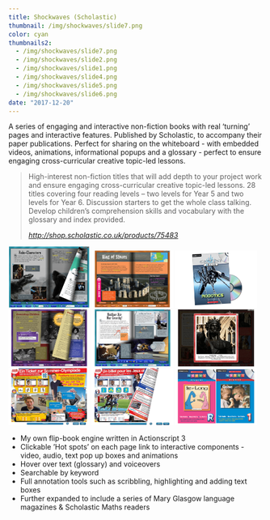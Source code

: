 ```yaml
---
title: Shockwaves (Scholastic)
thumbnail: /img/shockwaves/slide7.png
color: cyan
thumbnails2:
  - /img/shockwaves/slide7.png
  - /img/shockwaves/slide2.png
  - /img/shockwaves/slide1.png
  - /img/shockwaves/slide4.png
  - /img/shockwaves/slide5.png
  - /img/shockwaves/slide6.png
date: "2017-12-20"
---
```


A series of engaging and interactive non-fiction books with real ‘turning’ pages and interactive features. Published by Scholastic, to accompany their paper publications. Perfect for sharing on the whiteboard - with embedded videos, animations, informational popups and a glossary - perfect to ensure engaging cross-curricular creative topic-led lessons.

>High-interest non-fiction titles that will add depth to your project work and ensure engaging cross-curricular creative topic-led lessons. 28 titles covering four reading levels – two levels for Year 5 and two levels for Year 6.
Discussion starters to get the whole class talking. Develop children’s comprehension skills and vocabulary with the glossary and index provided.
>
><cite>http://shop.scholastic.co.uk/products/75483</cite>


<a target="_blank" href="/img/shockwaves/slide7.png"><img src="/img/shockwaves/slide7.png" style="width: 32%;"/></a>
<a target="_blank" href="/img/shockwaves/slide2.png"><img src="/img/shockwaves/slide2.png" style="width: 32%;"/></a>
<a target="_blank" href="/img/shockwaves/slide1.png"><img src="/img/shockwaves/slide1.png" style="width: 32%;"/></a>
<a target="_blank" href="/img/shockwaves/slide4.png"><img src="/img/shockwaves/slide4.png" style="width: 32%;"/></a>
<a target="_blank" href="/img/shockwaves/slide5.png"><img src="/img/shockwaves/slide5.png" style="width: 32%;"/></a>
<a target="_blank" href="/img/shockwaves/slide6.png"><img src="/img/shockwaves/slide6.png" style="width: 32%;"/></a>
<a target="_blank" href="/img/shockwaves/slide2.png"><img src="/img/maryg/slide2.png" style="width: 32%;"/></a>
<a target="_blank" href="/img/shockwaves/slide3.png"><img src="/img/maryg/slide3.png" style="width: 32%;"/></a>
<a target="_blank" href="/img/shockwaves/slide1.png"><img src="/img/mathsreaders/slide1.png" style="width: 32%;"/></a>

* My own flip-book engine written in Actionscript 3
* Clickable &#8217;Hot spots&#8217; on each page link to interactive components - video, audio, text pop up boxes and animations
* Hover over text (glossary) and voiceovers
* Searchable by keyword
* Full annotation tools such as scribbling, highlighting and adding text boxes
* Further expanded to include a series of Mary Glasgow language magazines & Scholastic Maths readers

